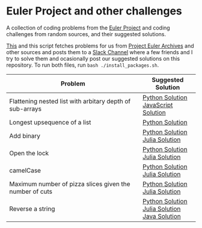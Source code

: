 # Euler Project and other challenges
A collection of coding problems from the [Euler Project](https://projecteuler.net/) and coding challenges from random sources, and their suggested solutions. 


[This](solutions/leetcode-problems) and this script fetches problems for us from [Project Euler Archives](https://projecteuler.net/archives) and other sources and posts them to a [Slack Channel](https://join.slack.com/t/euler-workspace/shared_invite/enQtNjkzMjA2NTE5OTc0LWEzNDFhNzNjOTBlZjMyNDA0NGQzMzMzNzlhMmNjNmI4ZjRhM2I1YzZkYzBkOTQ3MjdhOTNhOTBmMjAwNDk3ZGQ) where a few friends and I try to solve them and ocasionally post our suggested solutions on this repository. To run both files, run `bash ./install_packages.sh`.

| Problem                                                   | Suggested Solution                                     |
| --------------------------------------------------------- | -------------------------------------------------------|
| Flattening nested list with arbitary depth of sub-arrays  | [Python Solution](solutions/flatten-nested-list.py)<br/>[JavaScript Solution](solutions/flatten-nested-list.js)|
|Longest upsequence of a list                               | [Python Solution](solutions/longest-upsequence.py)     |
| Add binary                                                | [Python Solution](solutions/add-binary.py)<br/>[Julia Solution](solutions/add-binary.jl)             |  
| Open the lock                                             | [Python Solution](solutions/open-lock.py)<br/>[Julia Solution](solutions/open-lock.jl)              |
| camelCase                                                 | [Python Solution](solutions/camel-case.py)<br/>[Julia Solution](solutions/camel-case.jl)             |
| Maximum number of pizza slices given the number of cuts   | [Python Solution](solutions/pizza-slices.py)<br/>[Julia Solution](solutions/pizza-slices.jl)           |
| Reverse a string                                          | [Python Solution](solutions/reverse-string.py)<br/>[Julia Solution](solutions/reverse-string.jl)<br/>[Java Solution](solutions/ReverseText.java)           |
